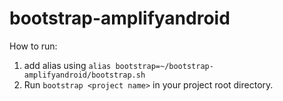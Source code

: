 # bootstrap-amplifyandroid

How to run:
1. add alias using `alias bootstrap=~/bootstrap-amplifyandroid/bootstrap.sh`
2. Run `bootstrap <project name>` in your project root directory.
